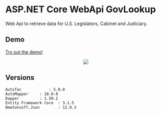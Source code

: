 # ASP.NET Core WebApi GovLookup 

Web Api to retrieve data for U.S. Legislators, Cabinet and Judiciary.
 

## Demo
<a href="https://govlookupwebapi.mobdemo.org/swagger/index.html" rel="nofollow">Try out the demo!</a>
<p align="center">    
    <img src="http://www.govlookup.mobdemo.org//images//screencapture-govlookupwebapi-mobdemo-org.png" />   
 </p>


## Versions
 ```
 Autofac			: 5.0.0 
 AutoMapper		: 10.0.0
 Dapper			: 1.50.2
 Entity Framework Core	: 3.1.5
 Newtonsoft.Json		: 12.0.3
 ```